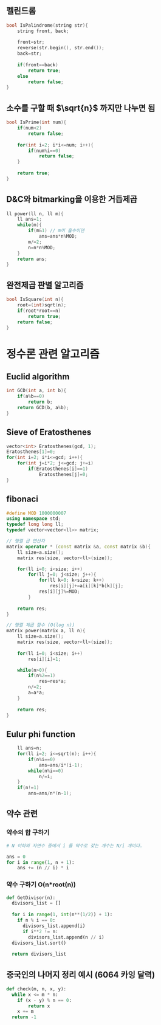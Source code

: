 ## 펠린드롬

```cpp
bool IsPalindrome(string str){
	string front, back;
	
	front=str;
	reverse(str.begin(), str.end());
	back=str;
	
	if(front==back)
		return true;
	else
		return false;
}
```

## 소수를 구할 때 $\sqrt{n}$ 까지만 나누면 됨

```cpp
bool IsPrime(int num){
	if(num<2)
		return false;
	
	for(int i=2; i*i<=num; i++){
		if(num%i==0)
			return false;
	}
	
	return true;
}
```

## D&C와 bitmarking을 이용한 거듭제곱

```cpp
ll power(ll n, ll m){
	ll ans=1;
	while(m){
		if(m&1) // m이 홀수이면
			ans=ans*n%MOD;
		m/=2;
		n=n*n%MOD;
	}
	return ans;
}
```

## 완전제곱 판별 알고리즘

```cpp
bool IsSquare(int n){
	root=(int)sqrt(n);
	if(root*root==n)
		return true;
	return false;
}
```

# 정수론 관련 알고리즘

## Euclid algorithm

```cpp
int GCD(int a, int b){
	if(a%b==0)
		return b;
	return GCD(b, a%b);
}
```

## Sieve of Eratosthenes

```cpp
vector<int> Eratosthenes(gcd, 1);
Eratosthenes[1]=0;
for(int i=2; i*i<=gcd; i++){
	for(int j=i*2; j<=gcd; j+=i)
		if(Eratosthenes[i]==1)
			Eratosthenes[j]=0;
}
```

## fibonaci

```cpp
#define MOD 1000000007
using namespace std;
typedef long long ll;
typedef vector<vector<ll>> matrix;

// 행렬 곱 연산자
matrix operator * (const matrix &a, const matrix &b){
	ll size=a.size();
	matrix res(size, vector<ll>(size));

	for(ll i=0; i<size; i++)
		for(ll j=0; j<size; j++){
			for(ll k=0; k<size; k++)
				res[i][j]+=a[i][k]*b[k][j];
			res[i][j]%=MOD;
		}
	
	return res;
}

// 행렬 제곱 함수 (O(log n))
matrix power(matrix a, ll n){
	ll size=a.size();
	matrix res(size, vector<ll>(size));
	
	for(ll i=0; i<size; i++)
		res[i][i]=1;

	while(n>0){
		if(n%2==1)
			res=res*a;
		n/=2;
		a=a*a;
	}
	
	return res;
}
```

## Eulur phi function

```cpp
	ll ans=n;
	for(ll i=2; i<=sqrt(n); i++){
		if(n%i==0)
			ans=ans/i*(i-1);
		while(n%i==0)
			n/=i;
	}
	if(n!=1)
		ans=ans/n*(n-1);
```

## 약수 관련

### 약수의 합 구하기

```py
# N 이하의 자연수 중에서 i 를 약수로 갖는 개수는 N/i 개이다.

ans = 0
for i in range(1, n + 1):
	ans += (n // i) * i
```

### 약수 구하기 O(n*root(n))

```py
def GetDivisor(n):
  divisors_list = []
  
  for i in range(1, int(n**(1/2)) + 1):
    if n % i == 0:
      divisors_list.append(i)
      if i**2 != n:
        divisors_list.append(n // i)
  divisors_list.sort()
  
  return divisors_list
```

## 중국인의 나머지 정리 예시 (6064 카잉 달력)

```py
def check(m, n, x, y):
  while x <= m * n:
    if (x - y) % n == 0:
    	return x
    x += m
  return -1
```